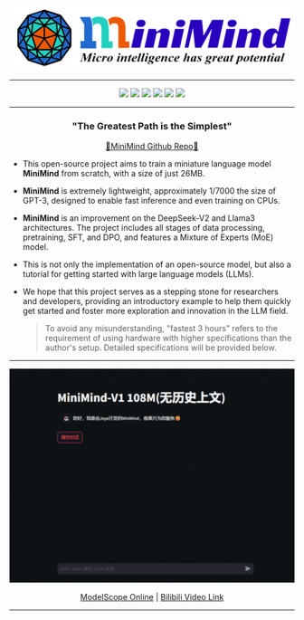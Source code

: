 <div align="center">

<img src="./images/logo.png"></img>

---

<img src="https://visitor-badge.laobi.icu/badge?page_id=jingyaogong/minimind"></img>
<img src="https://img.shields.io/github/stars/jingyaogong/minimind?style=social"></img>
<img src="https://img.shields.io/github/license/jingyaogong/minimind"></img>
<img src="https://img.shields.io/github/last-commit/jingyaogong/minimind"></img>
<img src="https://img.shields.io/badge/PRs-welcome-blue"></img>
<img src="https://img.shields.io/badge/🤗-MiniMind%20%20Collection-blue"></img>

---

</div>



<div align="center">
  <h3>"The Greatest Path is the Simplest"</h3>

<a href="https://github.com/jingyaogong/minimind">🔗MiniMind Github Repo🔗</a>
</div>



* This open-source project aims to train a miniature language model **MiniMind** from scratch, with a size of just 26MB.
* **MiniMind** is extremely lightweight, approximately 1/7000 the size of GPT-3, designed to enable fast
  inference and even training on CPUs.
* **MiniMind** is an improvement on the DeepSeek-V2 and Llama3 architectures. The project includes all stages of data
  processing, pretraining, SFT, and DPO, and features a Mixture of Experts (MoE) model.
* This is not only the implementation of an open-source model, but also a tutorial for getting started with large
  language models (LLMs).
* We hope that this project serves as a stepping stone for researchers and developers, providing an introductory example
  to help them quickly get started and foster more exploration and innovation in the LLM field.

  > To avoid any misunderstanding, "fastest 3 hours" refers to the requirement of using hardware with higher
  specifications than the author's setup. Detailed specifications will be provided below.



<div align="center">

---

<img src="./images/streamlit.gif"></img>

<a href="https://www.modelscope.cn/studios/gongjy/minimind">ModelScope Online</a> | 
<a href="https://www.bilibili.com/video/BV12dHPeqE72/?share_source=copy_web&vd_source=670c2504f88726f8cf4a21ef6147c0e8">Bilibili Video Link</a>

---

</div>



